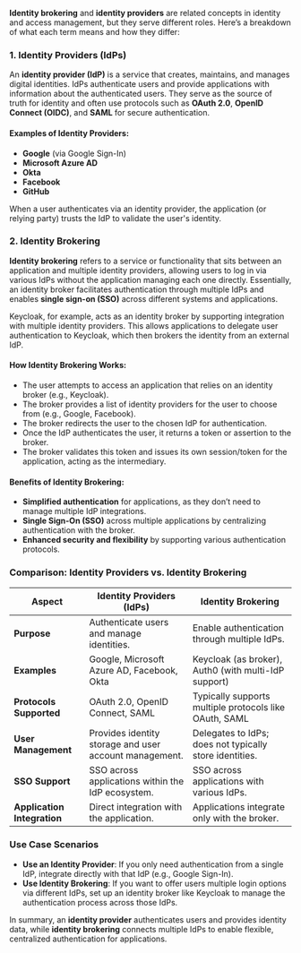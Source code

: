 **Identity brokering** and **identity providers** are related concepts in identity and access management, but they serve different roles. Here’s a breakdown of what each term means and how they differ:

### 1. Identity Providers (IdPs)
An **identity provider (IdP)** is a service that creates, maintains, and manages digital identities. IdPs authenticate users and provide applications with information about the authenticated users. They serve as the source of truth for identity and often use protocols such as **OAuth 2.0**, **OpenID Connect (OIDC)**, and **SAML** for secure authentication.

#### Examples of Identity Providers:
- **Google** (via Google Sign-In)
- **Microsoft Azure AD**
- **Okta**
- **Facebook**
- **GitHub**

When a user authenticates via an identity provider, the application (or relying party) trusts the IdP to validate the user's identity.

### 2. Identity Brokering
**Identity brokering** refers to a service or functionality that sits between an application and multiple identity providers, allowing users to log in via various IdPs without the application managing each one directly. Essentially, an identity broker facilitates authentication through multiple IdPs and enables **single sign-on (SSO)** across different systems and applications.

Keycloak, for example, acts as an identity broker by supporting integration with multiple identity providers. This allows applications to delegate user authentication to Keycloak, which then brokers the identity from an external IdP.

#### How Identity Brokering Works:
- The user attempts to access an application that relies on an identity broker (e.g., Keycloak).
- The broker provides a list of identity providers for the user to choose from (e.g., Google, Facebook).
- The broker redirects the user to the chosen IdP for authentication.
- Once the IdP authenticates the user, it returns a token or assertion to the broker.
- The broker validates this token and issues its own session/token for the application, acting as the intermediary.

#### Benefits of Identity Brokering:
- **Simplified authentication** for applications, as they don’t need to manage multiple IdP integrations.
- **Single Sign-On (SSO)** across multiple applications by centralizing authentication with the broker.
- **Enhanced security and flexibility** by supporting various authentication protocols.

### Comparison: Identity Providers vs. Identity Brokering

| Aspect                     | Identity Providers (IdPs)                                   | Identity Brokering                                      |
|----------------------------|-------------------------------------------------------------|---------------------------------------------------------|
| **Purpose**                | Authenticate users and manage identities.                   | Enable authentication through multiple IdPs.            |
| **Examples**               | Google, Microsoft Azure AD, Facebook, Okta                  | Keycloak (as broker), Auth0 (with multi-IdP support)    |
| **Protocols Supported**    | OAuth 2.0, OpenID Connect, SAML                            | Typically supports multiple protocols like OAuth, SAML  |
| **User Management**        | Provides identity storage and user account management.      | Delegates to IdPs; does not typically store identities. |
| **SSO Support**            | SSO across applications within the IdP ecosystem.           | SSO across applications with various IdPs.              |
| **Application Integration**| Direct integration with the application.                    | Applications integrate only with the broker.            |

### Use Case Scenarios
- **Use an Identity Provider**: If you only need authentication from a single IdP, integrate directly with that IdP (e.g., Google Sign-In).
- **Use Identity Brokering**: If you want to offer users multiple login options via different IdPs, set up an identity broker like Keycloak to manage the authentication process across those IdPs. 

In summary, an **identity provider** authenticates users and provides identity data, while **identity brokering** connects multiple IdPs to enable flexible, centralized authentication for applications.